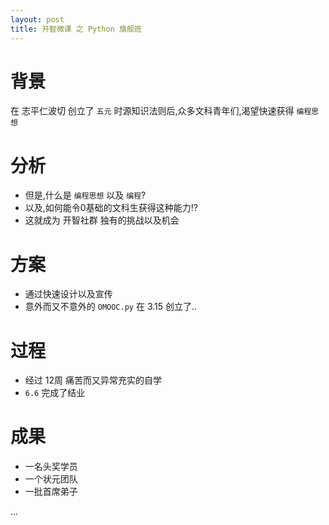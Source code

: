 ```yaml
---
layout: post
title: 开智微课 之 Python 旗舰班
---
```


# 背景

在 志平仁波切 创立了 `五元` 时源知识法则后,众多文科青年们,渴望快速获得 `编程思想`

# 分析

- 但是,什么是 `编程思想` 以及 `编程`?
- 以及,如何能令0基础的文科生获得这种能力!?
- 这就成为 开智社群 独有的挑战以及机会

# 方案

- 通过快速设计以及宣传
- 意外而又不意外的 `OMOOC.py` 在 3.15 创立了..

# 过程

- 经过 12周 痛苦而又异常充实的自学
- `6.6` 完成了结业


# 成果

- 一名头奖学员
- 一个状元团队
- 一批首席弟子

...
